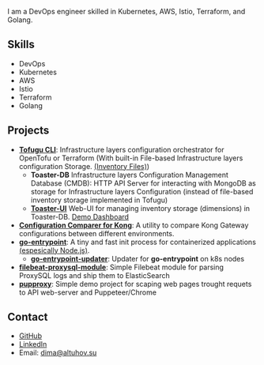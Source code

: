 I am a DevOps engineer skilled in Kubernetes, AWS, Istio, Terraform, and Golang.

## Skills

*   DevOps
*   Kubernetes
*   AWS
*   Istio
*   Terraform
*   Golang

## Projects

*   [**Tofugu CLI**](https://github.com/alt-dima/tofugu): Infrastructure layers configuration orchestrator for OpenTofu or Terraform (With built-in File-based Infrastructure layers configuration Storage. [(Inventory Files)](https://github.com/alt-dima/tofugu?tab=readme-ov-file#file-based-infrastructure-layers-configuration-storage-inventory-files))
    *  **Toaster-DB** Infrastructure layers Configuration Management Database (CMDB): HTTP API Server for interacting with MongoDB as storage for Infrastructure layers Configuration (instead of file-based inventory storage implemented in Tofugu)
    *   [**Toaster-UI**](https://toaster.altuhov.su/dashboard) Web-UI for managing inventory storage (dimensions) in Toaster-DB. [Demo Dashboard](https://toaster.altuhov.su/dashboard)
*   [**Configuration Comparer for Kong**](https://github.com/alt-dima/configuration-comparer-for-kong): A utility to compare Kong Gateway configurations between different environments.
*   [**go-entrypoint**](https://github.com/alt-dima/go-entrypoint): A tiny and fast init process for containerized applications [(espesically Node.js)](https://github.com/nodejs/docker-node/blob/main/docs/BestPractices.md#handling-kernel-signals).
    * [**go-entrypoint-updater**](https://github.com/alt-dima/go-entrypoint-updater): Updater for **go-entrypoint** on k8s nodes
*   [**filebeat-proxysql-module**](https://github.com/alt-dima/filebeat-proxysql-module): Simple Filebeat module for parsing ProxySQL logs and ship them to ElasticSearch
*   [**pupproxy**](https://github.com/alt-dima/pupproxy): Simple demo project for scaping web pages trought requets to API web-server and Puppeteer/Chrome

## Contact

*   [GitHub](https://github.com/alt-dima)
*   [LinkedIn](https://www.linkedin.com/in/altuhov/)
*   Email: dima@altuhov.su
